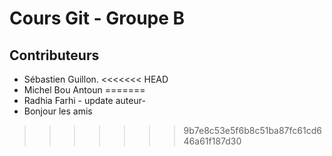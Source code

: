 # Cours Git - Groupe B

## Contributeurs

* Sébastien Guillon.
<<<<<<< HEAD
* Michel Bou Antoun
=======
* Radhia Farhi - update auteur-
* Bonjour les amis
>>>>>>> 9b7e8c53e5f6b8c51ba87fc61cd646a61f187d30

